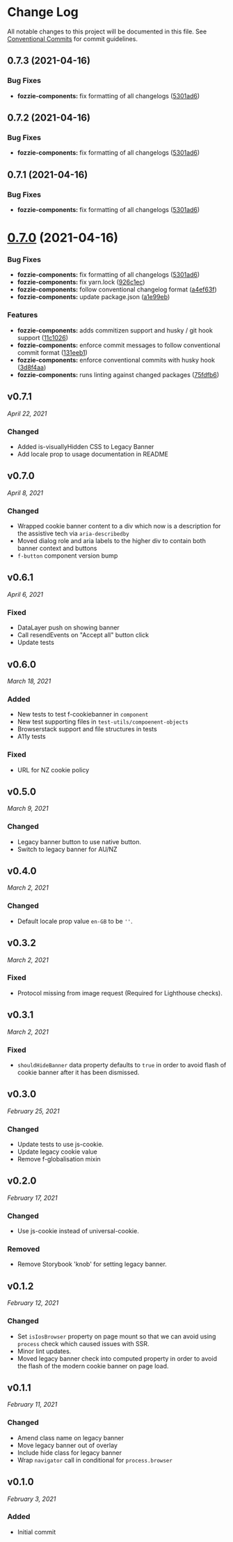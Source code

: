 # Change Log

All notable changes to this project will be documented in this file.
See [Conventional Commits](https://conventionalcommits.org) for commit guidelines.

## 0.7.3 (2021-04-16)


### Bug Fixes

* **fozzie-components:** fix formatting of all changelogs ([5301ad6](https://github.com/justeat/fozzie-components/commit/5301ad6fd4f2783c5894177dc1f6e9dbe639d1fb))





## 0.7.2 (2021-04-16)


### Bug Fixes

* **fozzie-components:** fix formatting of all changelogs ([5301ad6](https://github.com/justeat/fozzie-components/commit/5301ad6fd4f2783c5894177dc1f6e9dbe639d1fb))





## 0.7.1 (2021-04-16)


### Bug Fixes

* **fozzie-components:** fix formatting of all changelogs ([5301ad6](https://github.com/justeat/fozzie-components/commit/5301ad6fd4f2783c5894177dc1f6e9dbe639d1fb))





# [0.7.0](https://github.com/justeat/fozzie-components/compare/v1.0.0...v0.7.0) (2021-04-16)


### Bug Fixes

* **fozzie-components:** fix formatting of all changelogs ([5301ad6](https://github.com/justeat/fozzie-components/commit/5301ad6fd4f2783c5894177dc1f6e9dbe639d1fb))
* **fozzie-components:** fix yarn.lock ([926c1ec](https://github.com/justeat/fozzie-components/commit/926c1ec14693e35c286a9b295901ea785373c35d))
* **fozzie-components:** follow conventional changelog format ([a4ef63f](https://github.com/justeat/fozzie-components/commit/a4ef63f131670340c035ffe4509bff1214fd6536))
* **fozzie-components:** update package.json ([a1e99eb](https://github.com/justeat/fozzie-components/commit/a1e99eb937c414a2e23c759dcb269bb75fc85bee))


### Features

* **fozzie-components:** adds commitizen support and husky / git hook support ([11c1026](https://github.com/justeat/fozzie-components/commit/11c10261d45ce2e9bfa89b026cf85d8cf52b5d63))
* **fozzie-components:** enforce commit messages to follow conventional commit format ([131eeb1](https://github.com/justeat/fozzie-components/commit/131eeb152b7b384d4054791cf535db403b9239ac))
* **fozzie-components:** enforce conventional commits with husky hook ([3d8f4aa](https://github.com/justeat/fozzie-components/commit/3d8f4aa6e0a05273d5962fae3937ac281aebce70))
* **fozzie-components:** runs linting against changed packages ([75fdfb6](https://github.com/justeat/fozzie-components/commit/75fdfb6546224ebb8621deadecd911f2cb96dfc8))



v0.7.1
------------------------------
*April 22, 2021*

### Changed
- Added is-visuallyHidden CSS to Legacy Banner
- Add locale prop to usage documentation in README


v0.7.0
------------------------------
*April 8, 2021*

### Changed
- Wrapped cookie banner content to a div which now is a description for the assistive tech via `aria-describedby`
- Moved dialog role and aria labels to the higher div to contain both banner context and buttons
- `f-button` component version bump


v0.6.1
------------------------------
*April 6, 2021*

### Fixed
- DataLayer push on showing banner
- Call resendEvents on "Accept all" button click
- Update tests


v0.6.0
------------------------------
*March 18, 2021*

### Added
- New tests to test f-cookiebanner in `component`
- New test supporting files in `test-utils/compoenent-objects`
- Browserstack support and file structures in tests
- A11y tests

### Fixed
- URL for NZ cookie policy


v0.5.0
------------------------------
*March 9, 2021*

### Changed
- Legacy banner button to use native button.
- Switch to legacy banner for AU/NZ


v0.4.0
------------------------------
*March 2, 2021*

### Changed
- Default locale prop value `en-GB` to be `''`.


v0.3.2
------------------------------
*March 2, 2021*

### Fixed
- Protocol missing from image request (Required for Lighthouse checks).

v0.3.1
------------------------------
*March 2, 2021*

### Fixed
- `shouldHideBanner` data property defaults to `true` in order to avoid flash of cookie banner after it has been dismissed.

v0.3.0
------------------------------
*February 25, 2021*

### Changed
- Update tests to use js-cookie.
- Update legacy cookie value
- Remove f-globalisation mixin

v0.2.0
------------------------------
*February 17, 2021*

### Changed
- Use js-cookie instead of universal-cookie.

### Removed
- Remove Storybook 'knob' for setting legacy banner.

v0.1.2
------------------------------
*February 12, 2021*

### Changed
- Set `isIosBrowser` property on page mount so that we can avoid using `process` check which caused issues with SSR.
- Minor lint updates.
- Moved legacy banner check into computed property in order to avoid the flash of the modern cookie banner on page load.

v0.1.1
------------------------------
*February 11, 2021*

### Changed
- Amend class name on legacy banner
- Move legacy banner out of overlay
- Include hide class for legacy banner
- Wrap `navigator` call in conditional for `process.browser`

v0.1.0
------------------------------
*February 3, 2021*

### Added
- Initial commit
